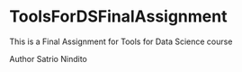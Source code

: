 # ToolsForDSFinalAssignment
This is a Final Assignment for Tools for Data Science course

Author
Satrio Nindito
